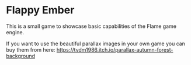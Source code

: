 # Flappy Ember

This is a small game to showcase basic capabilities of the Flame game engine.

If you want to use the beautiful parallax images in your own game you can buy them from here:
https://tvdm1986.itch.io/parallax-autumn-forest-background